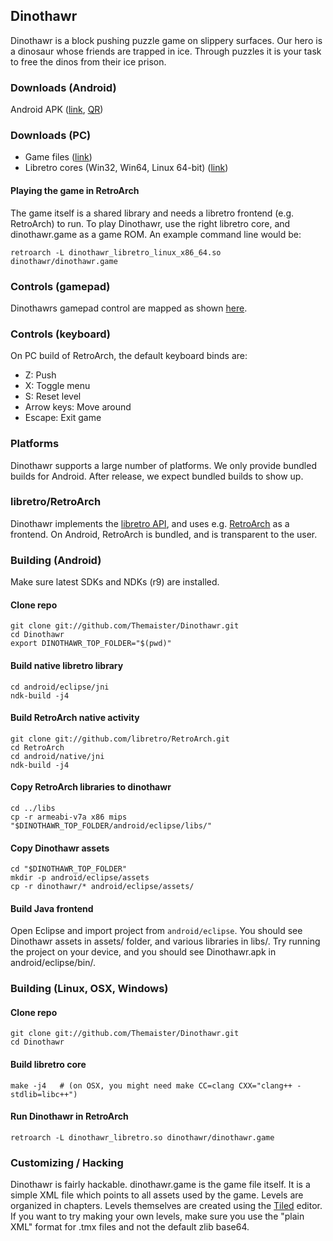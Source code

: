 ## Dinothawr
Dinothawr is a block pushing puzzle game on slippery surfaces.
Our hero is a dinosaur whose friends are trapped in ice.
Through puzzles it is your task to free the dinos from their ice prison.

### Downloads (Android)
Android APK ([link](http://themaister.net/dinothawr/Dinothawr.apk), [QR](http://themaister.net/dinothawr/qr.png))

### Downloads (PC)

   - Game files ([link](http://themaister.net/dinothawr/dinothawr-data.zip))
   - Libretro cores (Win32, Win64, Linux 64-bit) ([link](http://themaister.net/dinothawr/libretro-cores.zip))

#### Playing the game in RetroArch
The game itself is a shared library and needs a libretro frontend (e.g. RetroArch) to run.
To play Dinothawr, use the right libretro core, and dinothawr.game as a game ROM.
An example command line would be:

    retroarch -L dinothawr_libretro_linux_x86_64.so dinothawr/dinothawr.game

### Controls (gamepad)
Dinothawrs gamepad control are mapped as shown [here](http://themaister.net/dinothawr/shield.png).

### Controls (keyboard)
On PC build of RetroArch, the default keyboard binds are:

   - Z: Push
   - X: Toggle menu
   - S: Reset level
   - Arrow keys: Move around
   - Escape: Exit game

### Platforms

Dinothawr supports a large number of platforms. We only provide bundled builds for Android.
After release, we expect bundled builds to show up.

### libretro/RetroArch
Dinothawr implements the [libretro API](http://libretro.com), and uses e.g. [RetroArch](https://github.com/libretro/RetroArch) as a frontend. On Android, RetroArch is bundled, and is transparent to the user.

### Building (Android)
Make sure latest SDKs and NDKs (r9) are installed.

#### Clone repo
    git clone git://github.com/Themaister/Dinothawr.git
    cd Dinothawr
    export DINOTHAWR_TOP_FOLDER="$(pwd)"

#### Build native libretro library
    cd android/eclipse/jni
    ndk-build -j4

#### Build RetroArch native activity
    git clone git://github.com/libretro/RetroArch.git
    cd RetroArch
    cd android/native/jni
    ndk-build -j4

#### Copy RetroArch libraries to dinothawr
    cd ../libs
    cp -r armeabi-v7a x86 mips "$DINOTHAWR_TOP_FOLDER/android/eclipse/libs/"

#### Copy Dinothawr assets
    cd "$DINOTHAWR_TOP_FOLDER"
    mkdir -p android/eclipse/assets
    cp -r dinothawr/* android/eclipse/assets/

#### Build Java frontend
Open Eclipse and import project from `android/eclipse`. You should see Dinothawr assets in assets/ folder, and various libraries in libs/.
Try running the project on your device, and you should see Dinothawr.apk in android/eclipse/bin/.

### Building (Linux, OSX, Windows)

#### Clone repo
    git clone git://github.com/Themaister/Dinothawr.git
    cd Dinothawr

#### Build libretro core
    make -j4   # (on OSX, you might need make CC=clang CXX="clang++ -stdlib=libc++")

#### Run Dinothawr in RetroArch
    retroarch -L dinothawr_libretro.so dinothawr/dinothawr.game

### Customizing / Hacking 
Dinothawr is fairly hackable. dinothawr.game is the game file itself. It is a simple XML file which points to all assets used by the game.
Levels are organized in chapters. Levels themselves are created using the [Tiled](http://www.mapeditor.org/) editor.
If you want to try making your own levels, make sure you use the "plain XML" format for .tmx files and not the default zlib base64.

